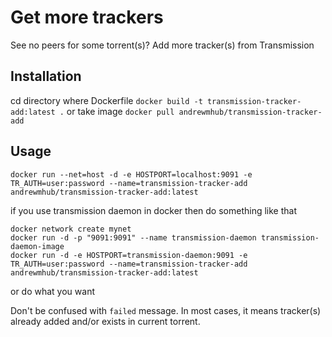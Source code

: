 # Get more trackers

See no peers for some torrent(s)? Add more tracker(s) from Transmission

## Installation
cd directory where Dockerfile `docker build -t transmission-tracker-add:latest .` or take image `docker pull andrewmhub/transmission-tracker-add`


## Usage
```
docker run --net=host -d -e HOSTPORT=localhost:9091 -e TR_AUTH=user:password --name=transmission-tracker-add andrewmhub/transmission-tracker-add:latest
```
if you use transmission daemon in docker then do something like that
```
docker network create mynet
docker run -d -p "9091:9091" --name transmission-daemon transmission-daemon-image
docker run -d -e HOSTPORT=transmission-daemon:9091 -e TR_AUTH=user:password --name=transmission-tracker-add andrewmhub/transmission-tracker-add:latest
```
or do what you want

Don't be confused with `failed` message. In most cases, it means tracker(s) already added and/or exists in current torrent.
